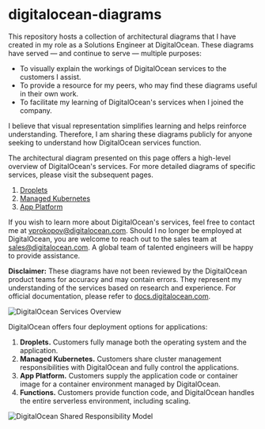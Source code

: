 # digitalocean-diagrams

This repository hosts a collection of architectural diagrams that I have created in my role as a Solutions Engineer at DigitalOcean. These diagrams have served — and continue to serve — multiple purposes:
- To visually explain the workings of DigitalOcean services to the customers I assist.
- To provide a resource for my peers, who may find these diagrams useful in their own work.
- To facilitate my learning of DigitalOcean's services when I joined the company.

I believe that visual representation simplifies learning and helps reinforce understanding. Therefore, I am sharing these diagrams publicly for anyone seeking to understand how DigitalOcean services function.

The architectural diagram presented on this page offers a high-level overview of DigitalOcean's services. For more detailed diagrams of specific services, please visit the subsequent pages.
1. [Droplets](1%20droplets/readme.md)
2. [Managed Kubernetes](2%20kubernetes/readme.md)
3. [App Platform](3%20app%20platform/readme.md)

If you wish to learn more about DigitalOcean's services, feel free to contact me at [vprokopov@digitalocean.com](mailto:vprokopov@digitalocean.com). Should I no longer be employed at DigitalOcean, you are welcome to reach out to the sales team at [sales@digitalocean.com](mailto:sales@digitalocean.com). A global team of talented engineers will be happy to provide assistance.

**Disclaimer:** These diagrams have not been reviewed by the DigitalOcean product teams for accuracy and may contain errors. They represent my understanding of the services based on research and experience. For official documentation, please refer to [docs.digitalocean.com](https://docs.digitalocean.com).

![DigitalOcean Services Overview](https://lucid.app/publicSegments/view/51b93be1-e8ef-4559-bc66-33ff48ad1f99/image.png)

DigitalOcean offers four deployment options for applications:
1. **Droplets.** Customers fully manage both the operating system and the application.
2. **Managed Kubernetes.** Customers share cluster management responsibilities with DigitalOcean and fully control the applications.
3. **App Platform.** Customers supply the application code or container image for a container environment managed by DigitalOcean.
4. **Functions.** Customers provide function code, and DigitalOcean handles the entire serverless environment, including scaling.

![DigitalOcean Shared Responsibility Model](https://lucid.app/publicSegments/view/9e00f042-7416-4a75-acf1-65fb3e183dd8/image.png)

